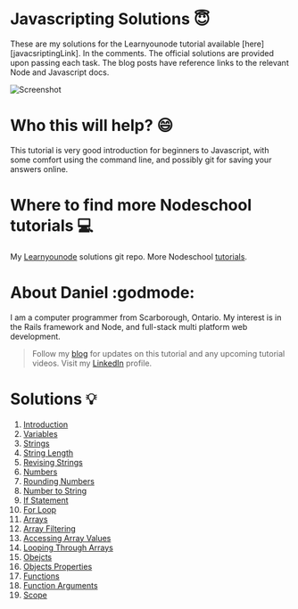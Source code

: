 # Javascripting Solutions :innocent:

These are my solutions for the Learnyounode tutorial available [here][javacsriptingLink].  In the comments.  The official solutions are provided upon passing each task.  The blog posts have reference links to the relevant Node and Javascript docs.

![Screenshot](/screenshot.png)


#  Who this will help? :smile:

This tutorial is very good introduction for beginners to Javascript, with some comfort using the command line, and possibly git for saving your answers online.


# Where to find more Nodeschool tutorials :computer:

My [Learnyounode][learnYouNodeLink] solutions git repo.
More Nodeschool [tutorials][nodeSchoolTutorials].


# About Daniel :godmode:

I am a computer programmer from Scarborough, Ontario.  My interest is in the Rails framework and Node, and full-stack multi platform web development.


> Follow my [blog][bloglink] for updates on this tutorial and any upcoming tutorial videos.
> Visit my [LinkedIn][linkedinlink] profile.


# Solutions :bulb:

  1. [Introduction][introductionSrcLink]
  2. [Variables][variablesLink]
  3. [Strings][stringsLink]
  4. [String Length][stringLengthLink]
  5. [Revising Strings][revisingStringsLink]
  6. [Numbers][numbersLink]
  7. [Rounding Numbers][roundingNumbersLink]
  8. [Number to String][numberToStringLink]
  9. [If Statement][ifStatementLink]
  10. [For Loop][forLoopLink]
  11. [Arrays][arraysLink]
  12. [Array Filtering][arrayFilteringLink]
  13. [Accessing Array Values][accessingArrayValuesLink]
  14. [Looping Through Arrays][loopingThroughArraysLink]
  15. [Obejcts][objectsLink]
  16. [Objects Properties][objectsPropertiesLink]
  17. [Functions][functionsLink]
  18. [Function Arguments][functionArgumentsLink]
  20. [Scope][scopeLink]

[javascriptingLink]: <https://github.com/workshopper/javascripting>
[bloglink]: <https://medium.com/coding-and-web-development/learnyounode-92487f382e01#.4xabu4beh>
[youtubelink]: <https://www.youtube.com/c/danielpaulgrechpereira>
[linkedinlink]: <https://ca.linkedin.com/in/danielpaulpereira>
[nodeSchoolTutorials]: <https://nodeschool.io/#workshoppers>
[learnYouNodeLink]: <https://github.com/pereiradaniel/learnyounode>

[linkToSolutions]: <https://github.com/pereiradaniel/javascripting#solutions-bulb>
[introductionSrcLink]: <https://github.com/pereiradaniel/javascripting/blob/master/introduction.js>
[variablesLink]: <https://github.com/pereiradaniel/javascripting/blob/master/variable.js>
[stringsLink]: <https://github.com/pereiradaniel/javascripting/blob/master/strings.js>
[stringLengthLink]: <https://github.com/pereiradaniel/javascripting/blob/master/string-length.js>
[revisingStringsLink]: <https://github.com/pereiradaniel/javascripting/blob/master/revising-strings.js>
[numbersLink]: <https://github.com/pereiradaniel/javascripting/blob/master/numbers.js>
[roundingNumbersLink]: <https://github.com/pereiradaniel/javascripting/blob/master/rounding-numbers.js>
[numberToStringLink]: <https://github.com/pereiradaniel/javascripting/blob/master/number-to-string.js>
[ifStatementLink]: <https://github.com/pereiradaniel/javascripting/blob/master/if-statement.js>
[forLoopLink]: <https://github.com/pereiradaniel/javascripting/blob/master/for-loop.js>
[arraysLink]: <https://github.com/pereiradaniel/javascripting/blob/master/arrays.js>
[arrayFilteringLink]: <https://github.com/pereiradaniel/javascripting/blob/master/array-filtering.js>
[accessingArrayValuesLink]: <https://github.com/pereiradaniel/javascripting/blob/master/accessing-array-values.js>
[loopingThroughArraysLink]: <https://github.com/pereiradaniel/javascripting/blob/master/looping-through-arrays.js>
[objectsLink]: <https://github.com/pereiradaniel/javascripting/blob/master/objects.js>
[objectsPropertiesLink]: <https://github.com/pereiradaniel/javascripting/blob/master/object-properties.js>
[functionsLink]: <https://github.com/pereiradaniel/javascripting/blob/master/functions.js>
[functionArgumentsLink]: <https://github.com/pereiradaniel/javascripting/blob/master/function-arguments.js>
[scopeLink]: <https://github.com/pereiradaniel/javascripting/blob/master/scope.js>